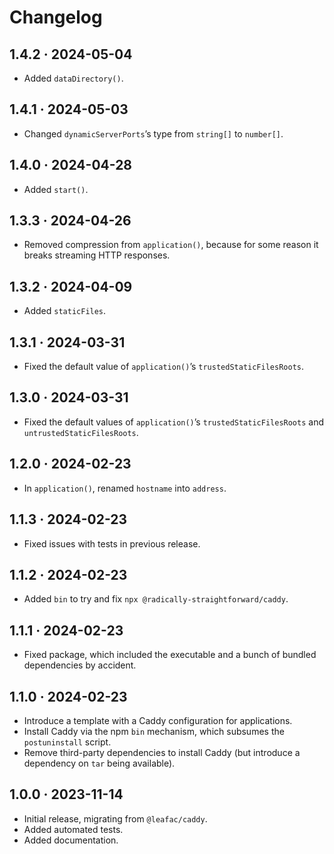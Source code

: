 # Changelog

## 1.4.2 · 2024-05-04

- Added `dataDirectory()`.

## 1.4.1 · 2024-05-03

- Changed `dynamicServerPorts`’s type from `string[]` to `number[]`.

## 1.4.0 · 2024-04-28

- Added `start()`.

## 1.3.3 · 2024-04-26

- Removed compression from `application()`, because for some reason it breaks streaming HTTP responses.

## 1.3.2 · 2024-04-09

- Added `staticFiles`.

## 1.3.1 · 2024-03-31

- Fixed the default value of `application()`’s `trustedStaticFilesRoots`.

## 1.3.0 · 2024-03-31

- Fixed the default values of `application()`’s `trustedStaticFilesRoots` and `untrustedStaticFilesRoots`.

## 1.2.0 · 2024-02-23

- In `application()`, renamed `hostname` into `address`.

## 1.1.3 · 2024-02-23

- Fixed issues with tests in previous release.

## 1.1.2 · 2024-02-23

- Added `bin` to try and fix `npx @radically-straightforward/caddy`.

## 1.1.1 · 2024-02-23

- Fixed package, which included the executable and a bunch of bundled dependencies by accident.

## 1.1.0 · 2024-02-23

- Introduce a template with a Caddy configuration for applications.
- Install Caddy via the npm `bin` mechanism, which subsumes the `postuninstall` script.
- Remove third-party dependencies to install Caddy (but introduce a dependency on `tar` being available).

## 1.0.0 · 2023-11-14

- Initial release, migrating from `@leafac/caddy`.
- Added automated tests.
- Added documentation.

